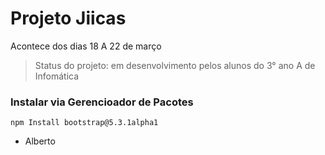 # Projeto Jiicas
Acontece dos dias 18 A 22 de março 
> Status do projeto: em desenvolvimento pelos alunos do 3° ano A de Infomática
### Instalar via Gerencioador de Pacotes 
```
npm Install bootstrap@5.3.1alpha1
```
* Alberto
